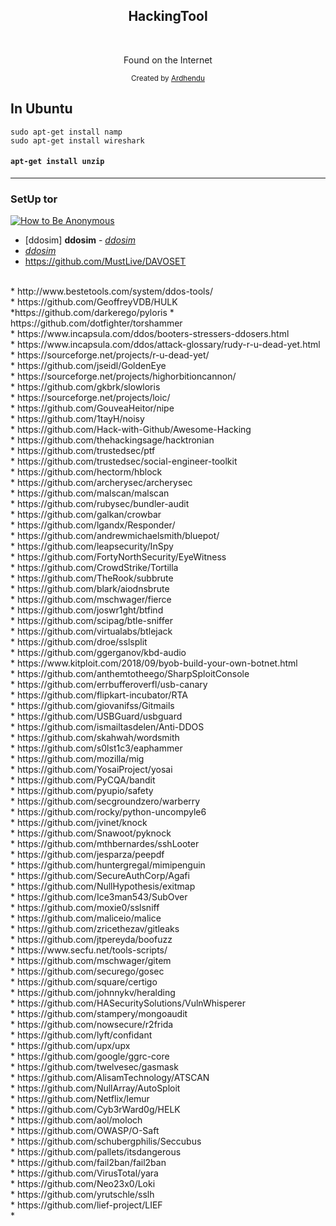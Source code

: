 <h2 align="center">HackingTool</h2>

<br>

<p align="center">
Found on the Internet 
</p>

<div align="center">
  <sub>Created by
    <a href="https://twitter.com/ardhendu101">Ardhendu</a>
    </div>


## In Ubuntu

```
sudo apt-get install namp
sudo apt-get install wireshark
```
#### <code>apt-get install unzip</code>
****
### SetUp tor
[![How to Be Anonymous](http://i3.ytimg.com/vi/r3K6ClMNPdk/maxresdefault.jpg)](https://www.youtube.com/watch?v=r3K6ClMNPdk)


* [ddosim] **ddosim** -  <a href="https://sourceforge.net/projects/ddosim/"> *ddosim* </a> <br>
* <a href="https://sourceforge.net/projects/ddosim/"> *ddosim* </a> <br>
* https://github.com/MustLive/DAVOSET
<br>
* http://www.bestetools.com/system/ddos-tools/
<br>
* https://github.com/GeoffreyVDB/HULK
<br>
*https://github.com/darkerego/pyloris
*  https://github.com/dotfighter/torshammer <br>
*  https://www.incapsula.com/ddos/booters-stressers-ddosers.html <br>
*  https://www.incapsula.com/ddos/attack-glossary/rudy-r-u-dead-yet.html
*  https://sourceforge.net/projects/r-u-dead-yet/ <br>
*  https://github.com/jseidl/GoldenEye <br>
*  https://sourceforge.net/projects/highorbitioncannon/ <br>
*  https://github.com/gkbrk/slowloris <br>
*  https://sourceforge.net/projects/loic/ <br>
*  https://github.com/GouveaHeitor/nipe <br>
*  https://github.com/1tayH/noisy <br>
*  https://github.com/Hack-with-Github/Awesome-Hacking <br>
*  https://github.com/thehackingsage/hacktronian <br>
*  https://github.com/trustedsec/ptf <br>
*  https://github.com/trustedsec/social-engineer-toolkit <br>
*  https://github.com/hectorm/hblock <br>
*  https://github.com/archerysec/archerysec <br>
*  https://github.com/malscan/malscan <br>
*  https://github.com/rubysec/bundler-audit <br>
*  https://github.com/galkan/crowbar <br>
*  https://github.com/lgandx/Responder/ <br>
*  https://github.com/andrewmichaelsmith/bluepot/ <br>
*  https://github.com/leapsecurity/InSpy <br>
*  https://github.com/FortyNorthSecurity/EyeWitness <br>
*  https://github.com/CrowdStrike/Tortilla <br>
*  https://github.com/TheRook/subbrute <br>
*  https://github.com/blark/aiodnsbrute <br>
*  https://github.com/mschwager/fierce <br>
*  https://github.com/joswr1ght/btfind <br>
*  https://github.com/scipag/btle-sniffer <br>
*  https://github.com/virtualabs/btlejack <br>
*  https://github.com/droe/sslsplit <br>
*  https://github.com/ggerganov/kbd-audio <br>
*  https://www.kitploit.com/2018/09/byob-build-your-own-botnet.html <br>
*  https://github.com/anthemtotheego/SharpSploitConsole <br>
*  https://github.com/errbufferoverfl/usb-canary <br>
*  https://github.com/flipkart-incubator/RTA <br>
*  https://github.com/giovanifss/Gitmails <br>
*  https://github.com/USBGuard/usbguard <br>
*  https://github.com/ismailtasdelen/Anti-DDOS <br>
*  https://github.com/skahwah/wordsmith <br>
*  https://github.com/s0lst1c3/eaphammer <br>
*  https://github.com/mozilla/mig <br>
*  https://github.com/YosaiProject/yosai <br>
*  https://github.com/PyCQA/bandit <br>
*  https://github.com/pyupio/safety <br>
*  https://github.com/secgroundzero/warberry <br>
*  https://github.com/rocky/python-uncompyle6 <br>
*  https://github.com/jvinet/knock <br>
*  https://github.com/Snawoot/pyknock <br>
*  https://github.com/mthbernardes/sshLooter <br>
*  https://github.com/jesparza/peepdf <br>
*  https://github.com/huntergregal/mimipenguin <br>
*  https://github.com/SecureAuthCorp/Agafi <br>
*  https://github.com/NullHypothesis/exitmap <br>
*  https://github.com/Ice3man543/SubOver <br>
*  https://github.com/moxie0/sslsniff <br>
*  https://github.com/maliceio/malice <br>
*  https://github.com/zricethezav/gitleaks <br>
*  https://github.com/jtpereyda/boofuzz <br>
*  https://www.secfu.net/tools-scripts/ <br>
*  https://github.com/mschwager/gitem <br>
*  https://github.com/securego/gosec <br>
*  https://github.com/square/certigo <br>
*  https://github.com/johnnykv/heralding <br>
*  https://github.com/HASecuritySolutions/VulnWhisperer <br>
*  https://github.com/stampery/mongoaudit <br>
*  https://github.com/nowsecure/r2frida <br>
*  https://github.com/lyft/confidant <br>
*  https://github.com/upx/upx <br>
*  https://github.com/google/ggrc-core <br>
*  https://github.com/twelvesec/gasmask <br>
*  https://github.com/AlisamTechnology/ATSCAN <br>
*  https://github.com/NullArray/AutoSploit <br>
*  https://github.com/Netflix/lemur <br>
*  https://github.com/Cyb3rWard0g/HELK <br>
*  https://github.com/aol/moloch <br>
*  https://github.com/OWASP/O-Saft <br>
*  https://github.com/schubergphilis/Seccubus <br>
*  https://github.com/pallets/itsdangerous <br>
*  https://github.com/fail2ban/fail2ban <br>
*  https://github.com/VirusTotal/yara <br>
*  https://github.com/Neo23x0/Loki <br>
*  https://github.com/yrutschle/sslh <br>
*  https://github.com/lief-project/LIEF <br> 
*  
